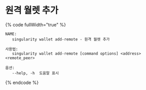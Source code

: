 # 원격 월렛 추가

{% code fullWidth="true" %}
```
NAME:
   singularity wallet add-remote - 원격 월렛 추가

사용법:
   singularity wallet add-remote [command options] <address> <remote_peer>

옵션:
   --help, -h  도움말 표시
```
{% endcode %}